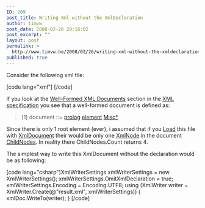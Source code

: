 ```yaml
---
ID: 209
post_title: Writing Xml without the XmlDeclaration
author: timvw
post_date: 2008-02-26 20:16:02
post_excerpt: ""
layout: post
permalink: >
  http://www.timvw.be/2008/02/26/writing-xml-without-the-xmldeclaration/
published: true
---
```

<p>Consider the following xml file:</p>
[code lang="xml"]
<?xml version="1.0" encoding="utf-8" ?>
<!-- some comment -->
<root>
</root>
<!-- another comment -->
[/code]
<p>If you look at the <a href="http://www.w3.org/TR/REC-xml/#sec-well-formed">Well-Formed XML Documents</a> section in the <a href="http://www.w3.org/TR/REC-xml/">XML specification</a>  you see that a well-formed document is defined as:</p>
<blockquote>
[1] document ::= <a href="http://www.w3.org/TR/REC-xml/#NT-prolog">prolog</a> <a href="http://www.w3.org/TR/REC-xml/#NT-element">element</a> <a href="http://www.w3.org/TR/REC-xml/#NT-Misc">Misc*</a>
</blockquote>

<p>Since there is only 1 root element (ever), i assumed that if you <a href="http://msdn2.microsoft.com/en-us/library/system.xml.xmldocument.load.aspx">Load</a> this file with <a href="http://msdn2.microsoft.com/en-us/library/system.xml.xmldocument.aspx">XmlDocument</a> their would be only one <a href="http://msdn2.microsoft.com/en-us/library/system.xml.xmlnode.aspx">XmlNode</a> in the document <a href="http://msdn2.microsoft.com/en-us/library/system.xml.xmlnode.childnodes.aspx">ChildNodes</a>. In reality there ChildNodes.Count returns 4.</p>

<p>The simplest way to write this XmlDocument without the declaration would be as following:</p>

[code lang="csharp"]XmlWriterSettings xmlWriterSettings = new XmlWriterSettings();
xmlWriterSettings.OmitXmlDeclaration = true;
xmlWriterSettings.Encoding = Encoding.UTF8;
using (XmlWriter writer = XmlWriter.Create(@"result.xml", xmlWriterSettings))
{
 xmlDoc.WriteTo(writer);
}
[/code]